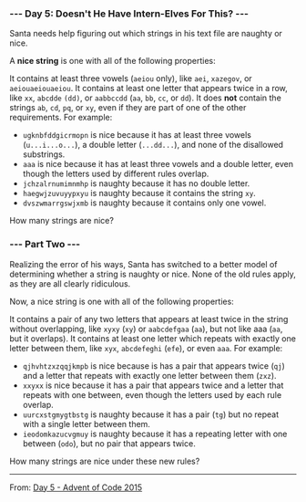 ### --- Day 5: Doesn't He Have Intern-Elves For This? ---

Santa needs help figuring out which strings in his text file are naughty or nice.

A **nice string** is one with all of the following properties:

It contains at least three vowels (`aeiou` only), like `aei`, `xazegov`, or `aeiouaeiouaeiou`.
It contains at least one letter that appears twice in a row, like `xx`, `abcdde` `(dd)`, or `aabbccdd` (`aa`, `bb`, `cc`, or `dd`).
It does **not** contain the strings `ab`, `cd`, `pq`, or `xy`, even if they are part of one of the other requirements.
For example:

- `ugknbfddgicrmopn` is nice because it has at least three vowels (`u...i...o...`), a double letter (`...dd...`), and none of the disallowed substrings.
- `aaa` is nice because it has at least three vowels and a double letter, even though the letters used by different rules overlap.
- `jchzalrnumimnmhp` is naughty because it has no double letter.
- `haegwjzuvuyypxyu` is naughty because it contains the string `xy`.
- `dvszwmarrgswjxmb` is naughty because it contains only one vowel.

How many strings are nice?

### --- Part Two ---

Realizing the error of his ways, Santa has switched to a better model of determining whether a string is naughty or nice. None of the old rules apply, as they are all clearly ridiculous.

Now, a nice string is one with all of the following properties:

It contains a pair of any two letters that appears at least twice in the string without overlapping, like `xyxy` (`xy`) or `aabcdefgaa` (`aa`), but not like aaa (`aa`, but it overlaps).
It contains at least one letter which repeats with exactly one letter between them, like `xyx`, `abcdefeghi` (`efe`), or even `aaa`.
For example:

- `qjhvhtzxzqqjkmpb` is nice because is has a pair that appears twice (`qj`) and a letter that repeats with exactly one letter between them (`zxz`).
- `xxyxx` is nice because it has a pair that appears twice and a letter that repeats with one between, even though the letters used by each rule overlap.
- `uurcxstgmygtbstg` is naughty because it has a pair (`tg`) but no repeat with a single letter between them.
- `ieodomkazucvgmuy` is naughty because it has a repeating letter with one between (`odo`), but no pair that appears twice.

How many strings are nice under these new rules?

---

From: [Day 5 - Advent of Code 2015](https://adventofcode.com/2015/day/5)
